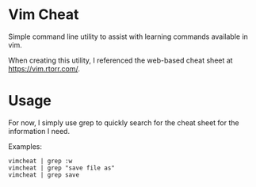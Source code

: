 # Vim Cheat

Simple command line utility to assist with learning commands available in vim.

When creating this utility, I referenced the web-based cheat sheet at https://vim.rtorr.com/.

# Usage

For now, I simply use grep to quickly search for the cheat sheet for the information I need.

Examples:

```
vimcheat | grep :w
vimcheat | grep "save file as"
vimcheat | grep save
```
